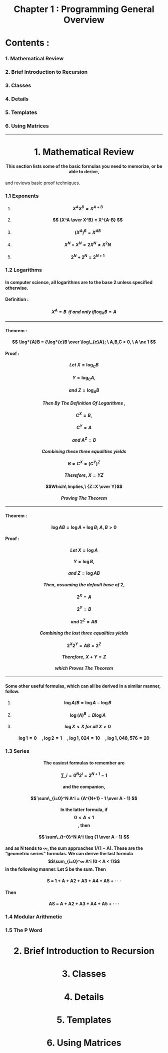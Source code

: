 <h1 align="center" >Chapter 1 : Programming General Overview</h1>

# Contents :

### 1. Mathematical Review

### 2. Brief Introduction to Recursion

### 3. Classes

### 4. Details

### 5. Templates

### 6. Using Matrices

---

<h1 align="center" >1. Mathematical Review</h1>

#### <p align="center" >This section lists some of the basic formulas you need to memorize, or be able to derive,

and reviews basic proof techniques.</p>

### 1.1 Exponents

1. #### <p>$$ X^AX^B = X^{A+B} $$</p>
2. #### $$ {X^A \over X^B} = X^{A-B} $$
3. #### $$ (X^A)^B = X^{AB} $$
4. #### $$ X^N + X^N = 2X^N \ne X^2N $$
5. #### $$ 2^N + 2^N = 2^{N+1} $$

### 1.2 Logarithms

#### In computer science, all logarithms are to the base 2 unless speciﬁed otherwise.

#### Definition :

#### <p>$${X^A = B} \ \ if \ and \ only \ if \log_{X}B = A $$</p>

---

#### Theorem :

#### <p>$$ \log*{A}B = {\log*{c}B \over \log\_{c}A}; \ A,B,C > 0, \ A \ne 1 $$</p>

#### Proof :

#### <p>$$Let\ X=\log_{C}B$$</p>

#### <p>$$Y=\log_{C}A,$$</p>

#### <p>$$and\ Z=\log_{A}B$$</p>

#### <p>$$Then\ By\ The\ Definition\ Of\ Logarithms\ ,$$</p>

#### <p>$$C^X = B,$$</p>

#### <p>$$C^Y = A$$</p>

#### <p>$$and\ A^Z = B$$</p>

#### <p>$$Combining\ these\ three\ equalities\ yields$$</p>

#### <p>$$B = C^X = (C^Y)^Z$$</p>

#### <p>$$Therefore,\ X=YZ$$</p>

#### <p>$$Which\ Implies,\ {Z=X \over Y}$$</p>

#### <p>$$Proving\ The\ Theorem$$</p>

---

#### Theorem :

#### <p>$$ \log AB = {\log A + \log B}; \ A,B > 0 $$</p>

#### Proof :

#### <p>$$Let\ X=\log A$$</p>

#### <p>$$Y=\log B,$$</p>

#### <p>$$and\ Z=\log AB$$</p>

#### <p>$$Then,\ assuming\ the\ default\ base\ of\ 2 ,$$</p>

#### <p>$$2^X = A$$</p>

#### <p>$$2^Y = B$$</p>

#### <p>$$and\ 2^Z = AB$$</p>

#### <p>$$Combining\ the\ last\ three\ equalities\ yields$$</p>

#### <p>$$2^X2^Y = AB = 2^Z$$</p>

#### <p>$$Therefore,\ X + Y = Z$$</p>

#### <p>$$which\ Proves\ The\ Theorem$$</p>

---

#### Some other useful formulas, which can all be derived in a similar manner, follow.

1. #### <p>$$\log {A / B} = \log A - \log B $$</p>
1. #### <p>$$\log {(A)}^B = B\log A$$</p>
1. #### <p>$$\log X < X\ for\ all\ X > 0$$</p>

#### <p>$$\log 1 = 0\ \ \ \ \ ,\log 2 = 1\ \ \ \ \ ,\log 1,024 = 10\ \ \ \ \ ,\log 1,048,576 = 20 $$</p>

### 1.3 Series

#### <p align="center" >The easiest formulas to remember are</p>

#### <p>$$ \sum\_{i=0}^N 2^i = 2^{N+1}-1 $$</p>

#### <p align="center" >and the companion,</p>

#### <p>$$ \sum\_{i=0}^N A^i = {A^{N+1} - 1 \over A - 1} $$</p>

#### <p align="center" >In the latter formula, if $$ 0 < A < 1$$ , then</p>

#### <p>$$ \sum\_{i=0}^N A^i \leq {1 \over A - 1} $$</p>

#### <p>and as N tends to ∞, the sum approaches 1/(1 − A). These are the “geometric series” formulas. We can derive the last formula $$\sum_{i=0}^∞ A^i (0 < A < 1)$$ in the following manner. Let S be the sum. Then</p>

#### <p align="center">S = 1 + A + A2 + A3 + A4 + A5 + · · ·</p>

#### Then

#### <p align="center">AS = A + A2 + A3 + A4 + A5 + · · ·</p>

### 1.4 Modular Arithmetic

### 1.5 The P Word

<h1 align="center" >2. Brief Introduction to Recursion</h1>

<h1 align="center" >3. Classes</h1>

<h1 align="center" >4. Details</h1>

<h1 align="center" >5. Templates</h1>

<h1 align="center" >6. Using Matrices</h1>
